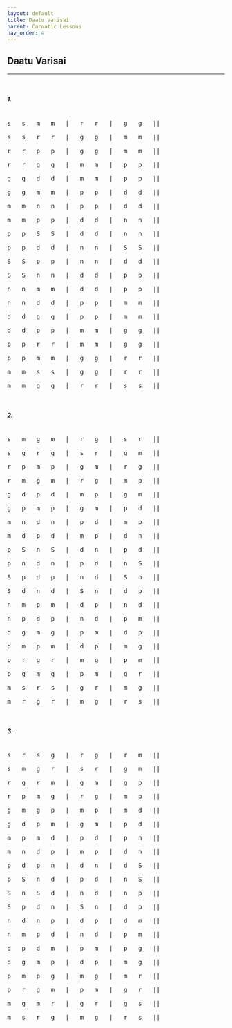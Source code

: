 ```yaml
---
layout: default
title: Daatu Varisai
parent: Carnatic Lessons
nav_order: 4
---
```


## Daatu Varisai

---
<pre>

</pre>

##### **1.**

<pre>

s   s   m   m   |   r   r   |   g   g   ||

s   s   r   r   |   g   g   |   m   m   ||

r   r   p   p   |   g   g   |   m   m   ||

r   r   g   g   |   m   m   |   p   p   ||

g   g   d   d   |   m   m   |   p   p   ||

g   g   m   m   |   p   p   |   d   d   ||

m   m   n   n   |   p   p   |   d   d   ||

m   m   p   p   |   d   d   |   n   n   ||

p   p   S   S   |   d   d   |   n   n   ||

p   p   d   d   |   n   n   |   S   S   ||

S   S   p   p   |   n   n   |   d   d   ||

S   S   n   n   |   d   d   |   p   p   ||

n   n   m   m   |   d   d   |   p   p   ||

n   n   d   d   |   p   p   |   m   m   ||

d   d   g   g   |   p   p   |   m   m   ||

d   d   p   p   |   m   m   |   g   g   ||

p   p   r   r   |   m   m   |   g   g   ||

p   p   m   m   |   g   g   |   r   r   ||

m   m   s   s   |   g   g   |   r   r   ||

m   m   g   g   |   r   r   |   s   s   ||


</pre>


##### **2.**

<pre>

s   m   g   m   |   r   g   |   s   r   ||

s   g   r   g   |   s   r   |   g   m   ||

r   p   m   p   |   g   m   |   r   g   ||

r   m   g   m   |   r   g   |   m   p   ||

g   d   p   d   |   m   p   |   g   m   ||

g   p   m   p   |   g   m   |   p   d   ||

m   n   d   n   |   p   d   |   m   p   ||

m   d   p   d   |   m   p   |   d   n   ||

p   S   n   S   |   d   n   |   p   d   ||

p   n   d   n   |   p   d   |   n   S   ||

S   p   d   p   |   n   d   |   S   n   ||

S   d   n   d   |   S   n   |   d   p   ||

n   m   p   m   |   d   p   |   n   d   ||

n   p   d   p   |   n   d   |   p   m   ||

d   g   m   g   |   p   m   |   d   p   ||

d   m   p   m   |   d   p   |   m   g   ||

p   r   g   r   |   m   g   |   p   m   ||

p   g   m   g   |   p   m   |   g   r   ||

m   s   r   s   |   g   r   |   m   g   ||

m   r   g   r   |   m   g   |   r   s   ||


</pre>

##### **3.**

<pre>

s   r   s   g   |   r   g   |   r   m   ||

s   m   g   r   |   s   r   |   g   m   ||

r   g   r   m   |   g   m   |   g   p   ||

r   p   m   g   |   r   g   |   m   p   ||

g   m   g   p   |   m   p   |   m   d   ||

g   d   p   m   |   g   m   |   p   d   ||

m   p   m   d   |   p   d   |   p   n   ||

m   n   d   p   |   m   p   |   d   n   ||

p   d   p   n   |   d   n   |   d   S   ||

p   S   n   d   |   p   d   |   n   S   ||

S   n   S   d   |   n   d   |   n   p   ||

S   p   d   n   |   S   n   |   d   p   ||

n   d   n   p   |   d   p   |   d   m   ||

n   m   p   d   |   n   d   |   p   m   ||

d   p   d   m   |   p   m   |   p   g   ||

d   g   m   p   |   d   p   |   m   g   ||

p   m   p   g   |   m   g   |   m   r   ||

p   r   g   m   |   p   m   |   g   r   ||

m   g   m   r   |   g   r   |   g   s   ||

m   s   r   g   |   m   g   |   r   s   ||


</pre>